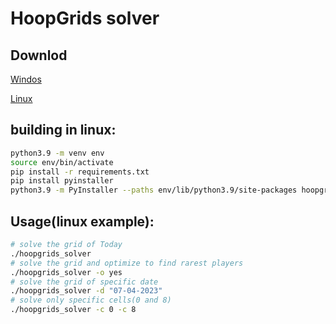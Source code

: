 # HoopGrids solver


## Downlod
[Windos](https://github.com/AssafCohen3/hoopgrids_solver/releases/latest/download/hoopgrids_solver.exe)

[Linux](https://github.com/AssafCohen3/hoopgrids_solver/releases/latest/download/hoopgrids_solver_amd64)

## building in linux:

```bash
python3.9 -m venv env
source env/bin/activate
pip install -r requirements.txt
pip install pyinstaller
python3.9 -m PyInstaller --paths env/lib/python3.9/site-packages hoopgrids_solver.py --onefile
```

## Usage(linux example):
```bash
# solve the grid of Today
./hoopgrids_solver 
# solve the grid and optimize to find rarest players
./hoopgrids_solver -o yes
# solve the grid of specific date
./hoopgrids_solver -d "07-04-2023"
# solve only specific cells(0 and 8)
./hoopgrids_solver -c 0 -c 8
```
